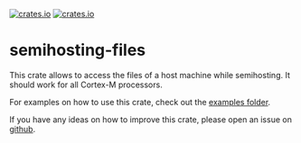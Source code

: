 [![crates.io](https://img.shields.io/crates/d/semihosting-files.svg)](https://crates.io/crates/semihosting-files)
[![crates.io](https://img.shields.io/crates/v/semihosting-files.svg)](https://crates.io/crates/semihosting-files)

# semihosting-files

This crate allows to access the files of a host machine while semihosting.
It should work for all Cortex-M processors.
 
For examples on how to use this crate, check out the [examples folder](https://github.com/LuksEmbeddedCorner/semihosting-files/tree/master/examples).

If you have any ideas on how to improve this crate, please open an issue on [github](https://github.com/LuksEmbeddedCorner/semihosting-files).

